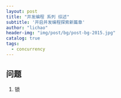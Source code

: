 ```yaml
---
layout: post
title: "并发编程 系列 综述"
subtitle: '开启并发编程探索新篇章'
author: "lichao"
header-img: "img/post/bg/post-bg-2015.jpg"
catalog: true
tags:
  - concurrency
---
```


## 问题
1. 锁
